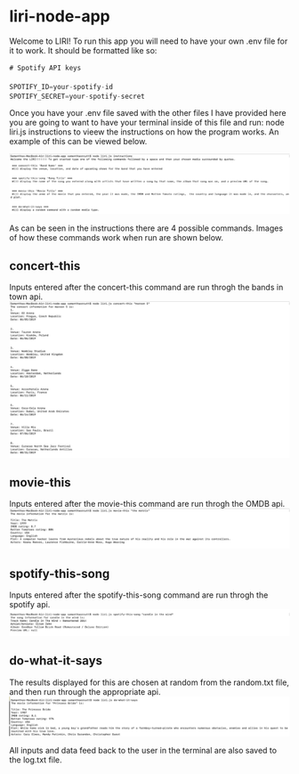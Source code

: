 # liri-node-app

Welcome to LIRI! To run this app you will need to have your own .env file for it to work. It should be formatted like so:

```javascript
# Spotify API keys

SPOTIFY_ID=your-spotify-id
SPOTIFY_SECRET=your-spotify-secret
```

Once you have your .env file saved with the other files I have provided here you are going to want to have your terminal inside of this file and run: node liri.js instructions to vieew the instructions on how the program works. An example of this can be viewed below. 

![instructions info](images/instructions.png)


As can be seen in the instructions there are 4 possible commands. Images of how these commands work when run are shown below. 

## concert-this
Inputs entered after the concert-this command are run throgh the bands in town api. 
![concert-this info](images/concert-this.png)

## movie-this
Inputs entered after the movie-this command are run throgh the OMDB api. 
![movie-this info](images/movie-this.png)

## spotify-this-song
Inputs entered after the spotify-this-song command are run throgh the spotify api. 
![spotify-this-song info](images/spotify-this-song.png)

## do-what-it-says
The results displayed for this are chosen at random from the random.txt file, and then run through the appropriate api.
![do-what-it-says info](images/do-what-it-says.png)


All inputs and data feed back to the user in the terminal are also saved to the log.txt file. 